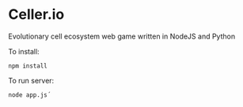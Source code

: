 # Celler.io
Evolutionary cell ecosystem web game written in NodeJS and Python

To install:
```
npm install
```

To run server:
```
node app.js´
```
